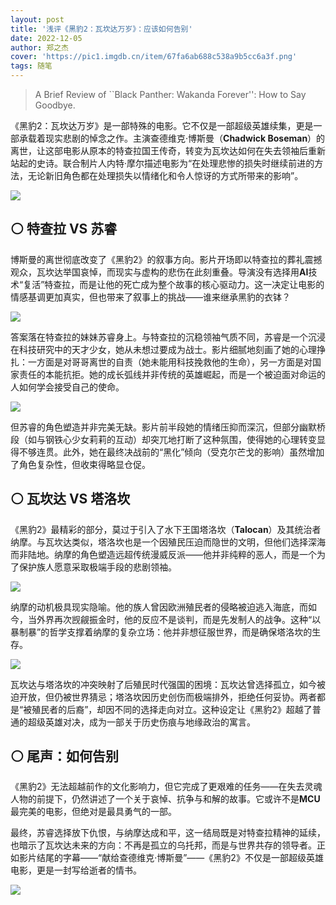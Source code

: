 ```yaml
---
layout: post
title: '浅评《黑豹2：瓦坎达万岁》：应该如何告别'
date: 2022-12-05
author: 郑之杰
cover: 'https://pic1.imgdb.cn/item/67fa6ab688c538a9b5cc6a3f.png'
tags: 随笔
---
```


> A Brief Review of ``Black Panther: Wakanda Forever'': How to Say Goodbye.


《黑豹2：瓦坎达万岁》是一部特殊的电影。它不仅是一部超级英雄续集，更是一部承载着现实悲剧的悼念之作。主演查德维克·博斯曼（**Chadwick Boseman**）的离世，让这部电影从原本的特查拉国王传奇，转变为瓦坎达如何在失去领袖后重新站起的史诗。联合制片人内特·摩尔描述电影为“在处理悲惨的损失时继续前进的方法，无论新旧角色都在处理损失以情绪化和令人惊讶的方式所带来的影响”。

![](https://pic1.imgdb.cn/item/67fa6ab688c538a9b5cc6a3f.png)

## ⚪ 特查拉 VS 苏睿

博斯曼的离世彻底改变了《黑豹2》的叙事方向。影片开场即以特查拉的葬礼震撼观众，瓦坎达举国哀悼，而现实与虚构的悲伤在此刻重叠。导演没有选择用**AI**技术“复活”特查拉，而是让他的死亡成为整个故事的核心驱动力。这一决定让电影的情感基调更加真实，但也带来了叙事上的挑战——谁来继承黑豹的衣钵？

![](https://pic1.imgdb.cn/item/67fa6c6988c538a9b5cc6af4.png)

答案落在特查拉的妹妹苏睿身上。与特查拉的沉稳领袖气质不同，苏睿是一个沉浸在科技研究中的天才少女，她从未想过要成为战士。影片细腻地刻画了她的心理挣扎：一方面是对哥哥离世的自责（她未能用科技挽救他的生命），另一方面是对国家责任的本能抗拒。她的成长弧线并非传统的英雄崛起，而是一个被迫面对命运的人如何学会接受自己的使命。

![](https://pic1.imgdb.cn/item/67fa6c8888c538a9b5cc6b10.png)

但苏睿的角色塑造并非完美无缺。影片前半段她的情绪压抑而深沉，但部分幽默桥段（如与钢铁心少女莉莉的互动）却突兀地打断了这种氛围，使得她的心理转变显得不够连贯。此外，她在最终决战前的“黑化”倾向（受克尔芒戈的影响）虽然增加了角色复杂性，但收束得略显仓促。

## ⚪ 瓦坎达 VS 塔洛坎

《黑豹2》最精彩的部分，莫过于引入了水下王国塔洛坎（**Talocan**）及其统治者纳摩。与瓦坎达类似，塔洛坎也是一个因殖民压迫而隐世的文明，但他们选择深海而非陆地。纳摩的角色塑造远超传统漫威反派——他并非纯粹的恶人，而是一个为了保护族人愿意采取极端手段的悲剧领袖。

![](https://pic1.imgdb.cn/item/67fa6da888c538a9b5cc6bb6.png)

纳摩的动机极具现实隐喻。他的族人曾因欧洲殖民者的侵略被迫逃入海底，而如今，当外界再次觊觎振金时，他的反应不是谈判，而是先发制人的战争。这种“以暴制暴”的哲学支撑着纳摩的复杂立场：他并非想征服世界，而是确保塔洛坎的生存。

![](https://pic1.imgdb.cn/item/67fa6d7888c538a9b5cc6b95.png)

瓦坎达与塔洛坎的冲突映射了后殖民时代强国的困境：瓦坎达曾选择孤立，如今被迫开放，但仍被世界猜忌；塔洛坎因历史创伤而极端排外，拒绝任何妥协。两者都是“被殖民者的后裔”，却因不同的选择走向对立。这种设定让《黑豹2》超越了普通的超级英雄对决，成为一部关于历史伤痕与地缘政治的寓言。

## ⚪ 尾声：如何告别

《黑豹2》无法超越前作的文化影响力，但它完成了更艰难的任务——在失去灵魂人物的前提下，仍然讲述了一个关于哀悼、抗争与和解的故事。它或许不是**MCU**最完美的电影，但绝对是最具勇气的一部。

最终，苏睿选择放下仇恨，与纳摩达成和平，这一结局既是对特查拉精神的延续，也暗示了瓦坎达未来的方向：不再是孤立的乌托邦，而是与世界共存的领导者。正如影片结尾的字幕——“献给查德维克·博斯曼”——《黑豹2》不仅是一部超级英雄电影，更是一封写给逝者的情书。

![](https://pic1.imgdb.cn/item/67fa6dbf88c538a9b5cc6bcc.png)